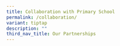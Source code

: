 ```yaml
---
title: Collaboration with Primary School
permalink: /collaboration/
variant: tiptap
description: ""
third_nav_title: Our Partnerships
---
```


